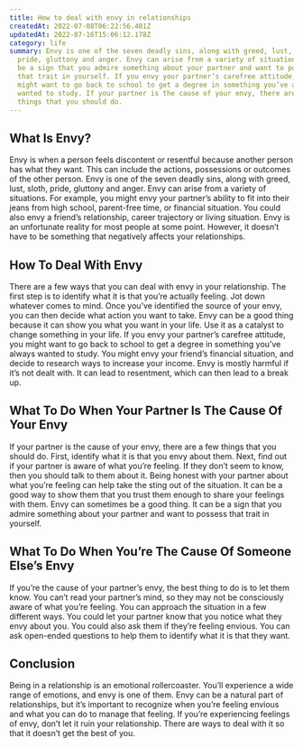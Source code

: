 ```yaml
---
title: How to deal with envy in relationships
createdAt: 2022-07-08T06:22:56.401Z
updatedAt: 2022-07-16T15:06:12.178Z
category: life
summary: Envy is one of the seven deadly sins, along with greed, lust, sloth,
  pride, gluttony and anger. Envy can arise from a variety of situations. It can
  be a sign that you admire something about your partner and want to possess
  that trait in yourself. If you envy your partner’s carefree attitude, you
  might want to go back to school to get a degree in something you’ve always
  wanted to study. If your partner is the cause of your envy, there are a few
  things that you should do.
---
```


## What Is Envy?

Envy is when a person feels discontent or resentful because another person has what they want. This can include the actions, possessions or outcomes of the other person. Envy is one of the seven deadly sins, along with greed, lust, sloth, pride, gluttony and anger.
Envy can arise from a variety of situations. For example, you might envy your partner’s ability to fit into their jeans from high school, parent-free time, or financial situation. You could also envy a friend’s relationship, career trajectory or living situation.
Envy is an unfortunate reality for most people at some point. However, it doesn’t have to be something that negatively affects your relationships.

## How To Deal With Envy

There are a few ways that you can deal with envy in your relationship. The first step is to identify what it is that you’re actually feeling. Jot down whatever comes to mind. Once you’ve identified the source of your envy, you can then decide what action you want to take.
Envy can be a good thing because it can show you what you want in your life. Use it as a catalyst to change something in your life. If you envy your partner’s carefree attitude, you might want to go back to school to get a degree in something you’ve always wanted to study. You might envy your friend’s financial situation, and decide to research ways to increase your income.
Envy is mostly harmful if it’s not dealt with. It can lead to resentment, which can then lead to a break up.

## What To Do When Your Partner Is The Cause Of Your Envy

If your partner is the cause of your envy, there are a few things that you should do. First, identify what it is that you envy about them. Next, find out if your partner is aware of what you’re feeling. If they don’t seem to know, then you should talk to them about it.
Being honest with your partner about what you’re feeling can help take the sting out of the situation. It can be a good way to show them that you trust them enough to share your feelings with them.
Envy can sometimes be a good thing. It can be a sign that you admire something about your partner and want to possess that trait in yourself.

## What To Do When You’re The Cause Of Someone Else’s Envy

If you’re the cause of your partner’s envy, the best thing to do is to let them know. You can’t read your partner’s mind, so they may not be consciously aware of what you’re feeling. You can approach the situation in a few different ways.
You could let your partner know that you notice what they envy about you. You could also ask them if they’re feeling envious. You can ask open-ended questions to help them to identify what it is that they want.

## Conclusion

Being in a relationship is an emotional rollercoaster. You’ll experience a wide range of emotions, and envy is one of them. Envy can be a natural part of relationships, but it’s important to recognize when you’re feeling envious and what you can do to manage that feeling. If you’re experiencing feelings of envy, don’t let it ruin your relationship. There are ways to deal with it so that it doesn’t get the best of you.
